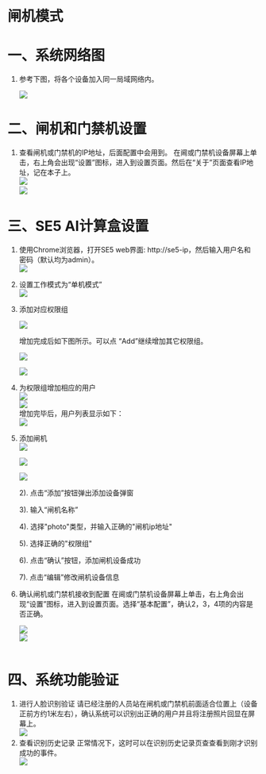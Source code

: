 # 闸机模式

# 一、系统网络图

1. 参考下图，将各个设备加入同一局域网络内。<br/>

   ![](../../../../../imgs/meng-jin-ji-zu-wang.png)<br/>

# 二、闸机和门禁机设置

1. 查看闸机或门禁机的IP地址，后面配置中会用到。
   在阃或门禁机设备屏幕上单击，右上角会出现“设置”图标，进入到设置页面。然后在“关于”页面查看IP地址，记在本子上。<br/>
   ![](../../../../../imgs/image2019-2-28_20-20-28.png)<br/>![](../../../../../imgs/image2019-2-28_20-21-23.png)<br/>

   

# 三、SE5 AI计算盒设置

1. 使用Chrome浏览器，打开SE5 web界面: http://se5-ip，然后输入用户名和密码（默认均为admin）。<br/>
   ![](../../../../../imgs/image2019-2-28_15-51-13.png)<br/>
2. 设置工作模式为“单机模式”<br/>
   ![](../../../../../imgs/image2019-2-28_19-30-18.png)<br/>
3. 添加对应权限组<br/>

   ![](../../../../../imgs/image2019-2-28_16-9-59.png)<br/>

   增加完成后如下图所示。可以点 “Add”继续增加其它权限组。<br/>

   ![](../../../../../imgs/image2019-2-28_16-17-32.png)<br/>

   ![](../../../../../imgs/image2019-2-28_16-11-21.png)<br/>

4. 为权限组增加相应的用户<br/>
   ![](../../../../../imgs/image2019-2-28_16-12-24.png)<br/>
   ![](../../../../../imgs/image2019-2-28_16-23-3.png)<br/>
   增加完毕后，用户列表显示如下：<br/>
   ![](../../../../../imgs/image2019-2-28_16-26-35.png)<br/>

5. 添加闸机<br/>
   ![](../../../../../imgs/image2019-2-28_20-40-7-5.png)

   ![](../../../../../imgs/img_20200506151850_5.png)

   ![](../../../../../imgs/img_20200506152257.png)
   
   2). 点击“添加”按钮弹出添加设备弹窗
   
   3). 输入“闸机名称”
   
   4). 选择"photo"类型，并输入正确的"闸机ip地址"
   
   5). 选择正确的"权限组"
   
   6). 点击“确认”按钮，添加闸机设备成功
   
   7). 点击“编辑”修改闸机设备信息
   
6. 确认闸机或门禁机接收到配置
   在阃或门禁机设备屏幕上单击，右上角会出现“设置”图标，进入到设置页面。选择“基本配置”，确认2，3，4项的内容是否正确。<br/>

   ![](../../../../../imgs/image2019-2-28_20-10-16.png)<br/>![](../../../../../imgs/image2019-2-28_20-15-30-5.png)<br/><br/>

# 四、系统功能验证

1. 进行人脸识别验证
   请已经注册的人员站在闸机或门禁机前面适合位置上（设备正前方约1米左右），确认系统可以识别出正确的用户并且将注册照片回显在屏幕上。<br/>
   ![](../../../../../imgs/image2019-2-28_19-58-7.png)<br/>
2. 查看识别历史记录
   正常情况下，这时可以在识别历史记录页查查看到刚才识别成功的事件。<br/>
   ![](../../../../../imgs/image2019-2-28_20-3-5.png)<br/>